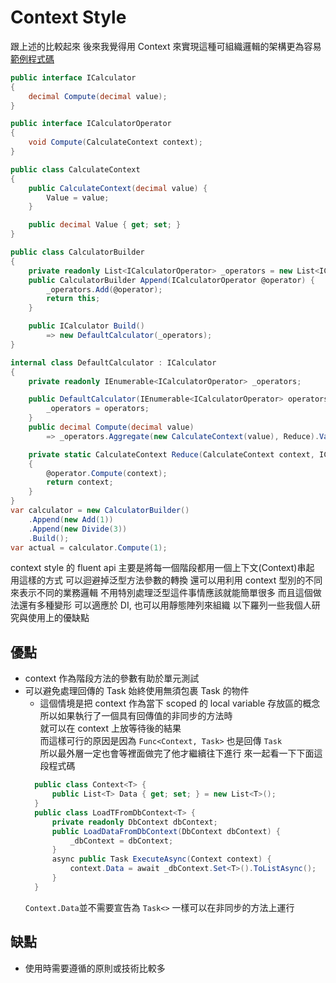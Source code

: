 
# Context Style

跟上述的比較起來 後來我覺得用 Context 來實現這種可組織邏輯的架構更為容易
[範例程式碼](https://github.com/dcvsling/fluent-api-example/tree/main/src/Calculator.Context)

```csharp
public interface ICalculator 
{
    decimal Compute(decimal value);
}

public interface ICalculatorOperator
{
    void Compute(CalculateContext context);
}

public class CalculateContext
{
    public CalculateContext(decimal value) {
        Value = value;
    }

    public decimal Value { get; set; }
}

public class CalculatorBuilder 
{
    private readonly List<ICalculatorOperator> _operators = new List<ICalculatorOperator>();
    public CalculatorBuilder Append(ICalculatorOperator @operator) {
        _operators.Add(@operator);
        return this;
    }

    public ICalculator Build()
        => new DefaultCalculator(_operators);
}

internal class DefaultCalculator : ICalculator 
{
    private readonly IEnumerable<ICalculatorOperator> _operators;

    public DefaultCalculator(IEnumerable<ICalculatorOperator> operators) {
        _operators = operators;
    }
    public decimal Compute(decimal value)
        => _operators.Aggregate(new CalculateContext(value), Reduce).Value;

    private static CalculateContext Reduce(CalculateContext context, ICalculatorOperator @operator)
    {
        @operator.Compute(context);
        return context;
    }
}
var calculator = new CalculatorBuilder()
    .Append(new Add(1))
    .Append(new Divide(3))
    .Build();
var actual = calculator.Compute(1);

```

context style 的 fluent api 
主要是將每一個階段都用一個上下文(Context)串起
用這樣的方式 可以迴避掉泛型方法參數的轉換
還可以用利用 context 型別的不同來表示不同的業務邏輯
不用特別處理泛型這件事情應該就能簡單很多
而且這個做法還有多種變形
可以適應於 DI, 也可以用靜態陣列來組織
以下羅列一些我個人研究與使用上的優缺點

## 優點

- context 作為階段方法的參數有助於單元測試
- 可以避免處理回傳的 Task 始終使用無須包裹 Task 的物件
  - 這個情境是把 context 作為當下 scoped 的 local variable 存放區的概念  
  所以如果執行了一個具有回傳值的非同步的方法時  
  就可以在 context 上放等待後的結果  
  而這樣可行的原因是因為 ```Func<Context, Task>``` 也是回傳 ```Task```  
  所以最外層一定也會等裡面做完了他才繼續往下進行
  來一起看一下下面這段程式碼
  ```csharp
    public class Context<T> { 
        public List<T> Data { get; set; } = new List<T>();
    }
    public class LoadTFromDbContext<T> {
        private readonly DbContext dbContext;
        public LoadDataFromDbContext(DbContext dbContext) {
            _dbContext = dbContext;
        }
        async public Task ExecuteAsync(Context context) {
            context.Data = await _dbContext.Set<T>().ToListAsync();
        }
    }
  ```  
  ```Context.Data```並不需要宣告為 ```Task<>``` 一樣可以在非同步的方法上運行
  
## 缺點

- 使用時需要遵循的原則或技術比較多